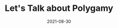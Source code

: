 ---
date: 2021-08-30
dateYear: 2021
isbn: 9781629728230
title: Let's Talk about Polygamy
description: "Latter-day Saint historian Brittany Chapman Nash gives a historical overview and explanation of the early practice of polygamy among members of The Church of Jesus Christ of Latter-day Saints"
cover: cover-lets-talk-about-polygamy.jpeg
coverGoogle: 
pageCount: 134
authors: Brittany Chapman Nash
publishers: Deseret Book
published: 2021-01-04
publishedYear: 2021
bookSeries: "Let's Talk About Series"
shelves:
- non-fiction
- history
- LDS
---